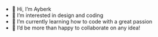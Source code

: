 - 👋 Hi, I’m Ayberk
- 👀 I’m interested in design and coding
- 🌱 I’m currently learning how to code with a great passion 
- 💞️ I’d be more than happy to collaborate on any idea!

<!---
kayaayberk/kayaayberk is a ✨ special ✨ repository because its `README.md` (this file) appears on your GitHub profile.
You can click the Preview link to take a look at your changes.
--->
